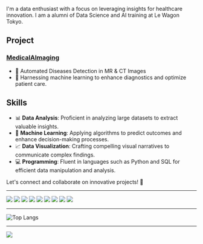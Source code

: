 I'm a data enthusiast with a focus on leveraging insights for healthcare innovation. 
I am a alumni of Data Science and AI training at Le Wagon Tokyo.

## Project

### [MedicalAImaging](https://github.com/rkassila/Medical_AImaging)

- 🩻 Automated Diseases Detection in MR & CT Images
- 🤖 Harnessing machine learning to enhance diagnostics and optimize patient care.

## Skills

- 📊 **Data Analysis**: Proficient in analyzing large datasets to extract valuable insights.
- 🧠 **Machine Learning**: Applying algorithms to predict outcomes and enhance decision-making processes.
- 📈 **Data Visualization**: Crafting compelling visual narratives to communicate complex findings.
- 💻 **Programming**: Fluent in languages such as Python and SQL for efficient data manipulation and analysis.

Let's connect and collaborate on innovative projects! 🚀

---
![](https://img.shields.io/badge/Language-Python-informational?style=flat&logo=python&logoColor=white&color=00008B)
![](https://img.shields.io/badge/Pandas-Data-00008B?style=flat&logo=pandas&logoColor=white)
![](https://img.shields.io/badge/Scikit--learn-Machine%20Learning-00008B?style=flat&logo=scikit-learn&logoColor=white)
![](https://img.shields.io/badge/TensorFlow-Deep%20Learning-00008B?style=flat&logo=tensorflow&logoColor=white)
![](https://img.shields.io/badge/SQL-Database-00008B?style=flat&logo=sql&logoColor=white)
![](https://img.shields.io/badge/Jupyter-Notebook-00008B?style=flat&logo=jupyter&logoColor=white)
![](https://img.shields.io/badge/Docker-Container-00008B?style=flat&logo=docker&logoColor=white)
![](https://img.shields.io/badge/Fast-API-00008B?style=flat&logo=fastapi&logoColor=white)
![](https://img.shields.io/badge/Google%20Cloud-Services-00008B?style=flat&logo=googlecloud&logoColor=white)

---
![Top Langs](https://github-readme-stats.vercel.app/api/top-langs/?username=rkassila&hide=Jupyter%20Notebook&layout=compact)

---
![](https://komarev.com/ghpvc/?username=rkassila&color=00008B&style=flat)
